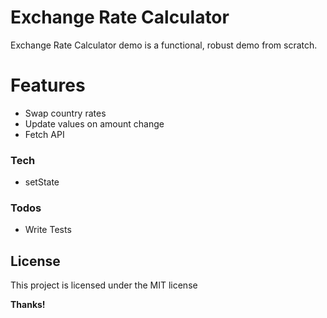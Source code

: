 # Exchange Rate Calculator

Exchange Rate Calculator demo is a functional, robust demo from scratch.

# Features
  - Swap country rates
  - Update values on amount change
  - Fetch API


### Tech

* setState




### Todos

 - Write Tests

License
----
This project is licensed under the MIT license



**Thanks!**
